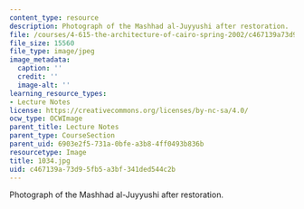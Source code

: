 ```yaml
---
content_type: resource
description: Photograph of the Mashhad al-Juyyushi after restoration.
file: /courses/4-615-the-architecture-of-cairo-spring-2002/c467139a73d95fb5a3bf341ded544c2b_1034.jpg
file_size: 15560
file_type: image/jpeg
image_metadata:
  caption: ''
  credit: ''
  image-alt: ''
learning_resource_types:
- Lecture Notes
license: https://creativecommons.org/licenses/by-nc-sa/4.0/
ocw_type: OCWImage
parent_title: Lecture Notes
parent_type: CourseSection
parent_uid: 6903e2f5-731a-0bfe-a3b8-4ff0493b836b
resourcetype: Image
title: 1034.jpg
uid: c467139a-73d9-5fb5-a3bf-341ded544c2b
---
```

Photograph of the Mashhad al-Juyyushi after restoration.